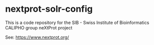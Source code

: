 # nextprot-solr-config

This is a code repository for the SIB - Swiss Institute of Bioinformatics CALIPHO group neXtProt project

See: https://www.nextprot.org/
